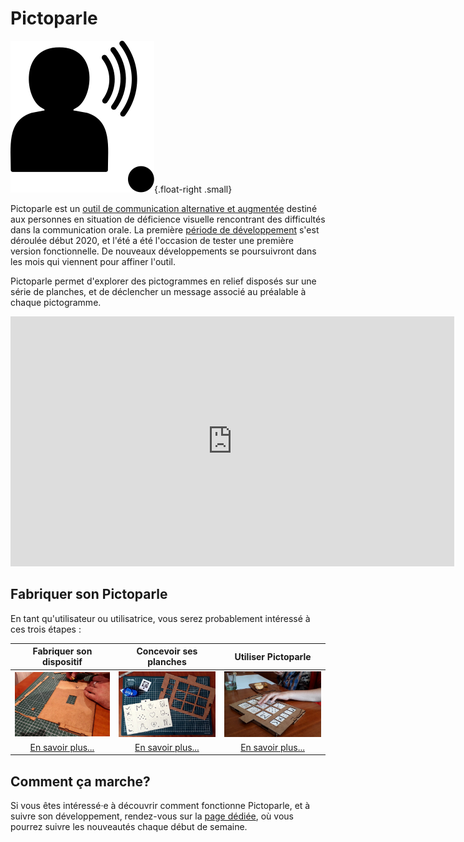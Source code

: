 # Pictoparle

![Logo de Pictoparle, silhouette parlante](img/pictoparle-icon.svg){.float-right .small}



Pictoparle est un [outil de communication alternative et augmentée](caa.md) destiné aux personnes en situation de déficience visuelle rencontrant des difficultés dans la communication orale.
La première [période de développement](avancee.md) s'est déroulée début 2020, et l'été a été l'occasion de tester
une première version fonctionnelle. De nouveaux développements se poursuivront dans les mois qui viennent pour affiner 
l'outil.

Pictoparle permet d'explorer des pictogrammes en relief disposés sur une série de planches, et de déclencher un message associé au préalable à chaque pictogramme. 

<div class="center"><iframe width="710" height="400" src="https://www.youtube.com/embed/oVPHKjqLtiY" frameborder="0" allow="accelerometer; autoplay; encrypted-media; gyroscope; picture-in-picture" allowfullscreen></iframe></div>


## Fabriquer son Pictoparle

En tant qu'utilisateur ou utilisatrice, vous serez probablement intéressé à ces trois étapes :


| Fabriquer son dispositif | Concevoir ses planches | Utiliser Pictoparle |
|:--------------------------:|:---------------------------------------:|:------------------------:|
| ![boîtier](img/assemblage-crop.jpg) | ![fabriquer ses planches](img/assemblage-planche-crop.jpg) | ![utiliser Pictoparle](img/utilisation-repas-crop.jpg) |
| [En savoir plus...](fabrication.md) | [En savoir plus...](conception-planches.md) | [En savoir plus...](utilisation.md) |



## Comment ça marche?

Si vous êtes intéressé·e à découvrir comment fonctionne Pictoparle, et à suivre son développement, rendez-vous sur la [page dédiée](avancee.md), où vous pourrez suivre les nouveautés chaque début de semaine.
